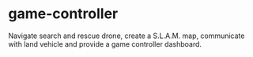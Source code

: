 # game-controller
Navigate search and rescue drone, create a S.L.A.M. map,  communicate with land vehicle and provide a game controller dashboard.
